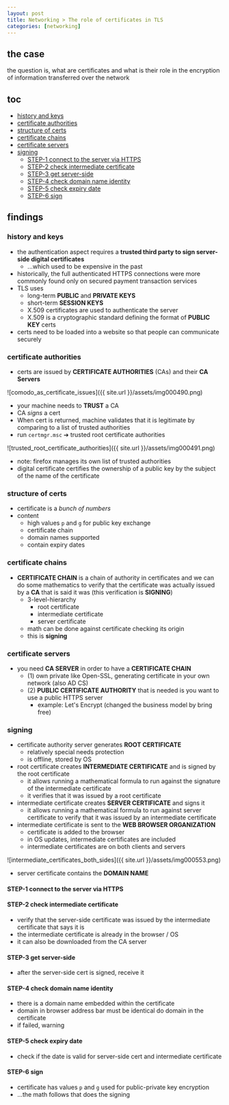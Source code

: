 ```yaml
---
layout: post
title: Networking > The role of certificates in TLS
categories: [networking]
---
```

## the case	
the question is, what are certificates and what is their role in the encryption of information transferred over the network 

## toc
<!-- TOC -->

- [history and keys](#history-and-keys)
- [certificate authorities](#certificate-authorities)
- [structure of certs](#structure-of-certs)
- [certificate chains](#certificate-chains)
- [certificate servers](#certificate-servers)
- [signing](#signing)
    - [STEP-1 connect to the server via HTTPS](#step-1-connect-to-the-server-via-https)
    - [STEP-2 check intermediate certificate](#step-2-check-intermediate-certificate)
    - [STEP-3 get server-side](#step-3-get-server-side)
    - [STEP-4 check domain name identity](#step-4-check-domain-name-identity)
    - [STEP-5 check expiry date](#step-5-check-expiry-date)
    - [STEP-6 sign](#step-6-sign)

<!-- /TOC -->

## findings
### history and keys
* the authentication aspect requires a **trusted third party to sign server-side digital certificates**
    * ...which used to be expensive in the past
* historically, the full authenticated HTTPS connections were more commonly found only on secured payment transaction services
* TLS uses
    * long-term **PUBLIC** and **PRIVATE KEYS**
    * short-term **SESSION KEYS**
    * X.509 certificates are used to authenticate the server
    * X.509 is a cryptographic standard defining the format of **PUBLIC KEY** certs
* certs need to be loaded into a website so that people can communicate securely

### certificate authorities
* certs are issued by **CERTIFICATE AUTHORITIES** (CAs) and their **CA Servers**

![comodo_as_certificate_issues]({{ site.url }}/assets/img000490.png)

* your machine needs to **TRUST** a CA
* CA _signs_ a cert 
* When cert is returned, machine validates that it is legitimate by comparing to a list of trusted authorities
* run `certmgr.msc` ➔ trusted root certificate authorities

![trusted_root_certificate_authorities]({{ site.url }}/assets/img000491.png)

* note: firefox manages its own list of trusted authorities
* digital certificate certifies the ownership of a public key by the subject of the name of the certificate

### structure of certs 
* certificate is a _bunch of numbers_
* content
    * high values `p` and `g` for public key exchange
    * certificate chain
    * domain names supported
    * contain expiry dates

### certificate chains
* **CERTIFICATE CHAIN** is a chain of authority in certificates and we can do some mathematics to verify that the certificate was actually issued by a **CA** that is said it was (this verification is **SIGNING**)
    * 3-level-hierarchy
        * root certificate
        * intermediate certificate
        * server certificate
    * math can be done against certificate checking its origin
    * this is **signing**

### certificate servers
* you need **CA SERVER** in order to have a **CERTIFICATE CHAIN**
    * (1) own private like Open-SSL, generating certificate in your own network (also AD CS)
    * (2) **PUBLIC CERTIFICATE AUTHORITY** that is needed is you want to use a public HTTPS server
        * example: Let's Encrypt (changed the business model by bring free)

### signing
* certificate authority server generates **ROOT CERTIFICATE**
    * relatively special needs protection
    * is offline, stored by OS 
* root certificate creates **INTERMEDIATE CERTIFICATE** and is signed by the root certificate
    * it allows running a mathematical formula to run against the signature of the intermediate certificate
    * it verifies that it was issued by a root certificate
* intermediate certificate creates **SERVER CERTIFICATE** and signs it
    * it allows running a mathematical formula to run against server certificate to verify that it was issued by an intermediate certificate
* intermediate certificate is sent to the **WEB BROWSER ORGANIZATION**
    * certificate is added to the browser
    * in OS updates, intermediate certificates are included
    * intermediate certificates are on both clients and servers

![intermediate_certificates_both_sides]({{ site.url }}/assets/img000553.png)

* server certificate contains the **DOMAIN NAME**

#### STEP-1 connect to the server via HTTPS

#### STEP-2 check intermediate certificate
* verify that the server-side certificate was issued by the intermediate certificate that says it is
* the intermediate certificate is already in the browser / OS
* it can also be downloaded from the CA server

#### STEP-3 get server-side
* after the server-side cert is signed, receive it

#### STEP-4 check domain name identity
* there is a domain name embedded within the certificate
* domain in browser address bar must be identical do domain in the certificate
* if failed, warning

#### STEP-5 check expiry date
* check if the date is valid for server-side cert and intermediate certificate

#### STEP-6 sign
* certificate has values `p` and `g` used for public-private key encryption
* ...the math follows that does the signing